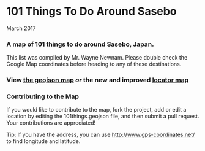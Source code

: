 # 101 Things To Do Around Sasebo
March 2017

### A map of 101 things to do around Sasebo, Japan.
This list was compiled by Mr. Wayne Newnam. Please double check the Google Map coordinates before heading to any of these destinations.

### View [the geojson map](101things.geojson) _or_ the new and improved [locator map](https://angeladowns.github.io/101things/)

### Contributing to the Map
If you would like to contribute to the map, fork the project, add or edit a location by editing the 101things.geojson file, and then submit a pull request. Your contributions are appreciated!

Tip: If you have the address, you can use http://www.gps-coordinates.net/ to find longitude and latitude.
